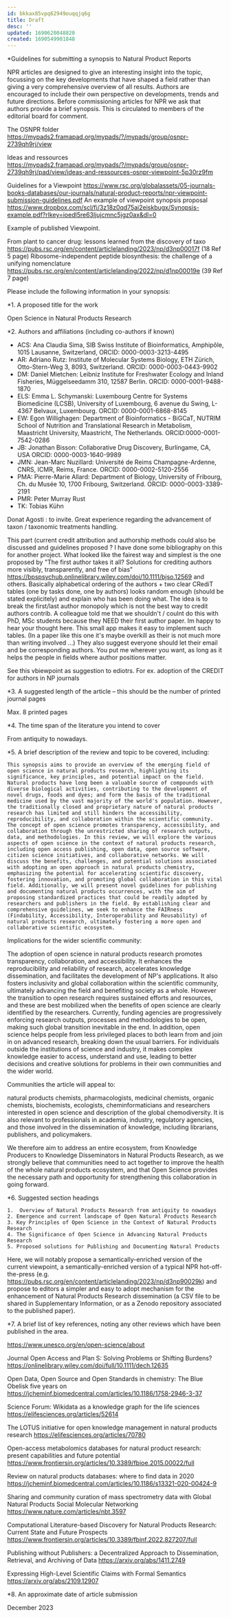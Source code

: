 ```yaml
---
id: bkkax85vpq62949ouqqjq6g
title: Draft
desc: ''
updated: 1690620048820
created: 1690549901848
---
```



*Guidelines for submitting a synopsis to Natural Product Reports

NPR articles are designed to give an interesting insight into the topic, focussing on the key developments that have shaped a field rather than giving a very comprehensive overview of all results. Authors are encouraged to include their own perspective on developments, trends and future directions.
Before commissioning articles for NPR we ask that authors provide a brief synopsis. This is circulated to members of the editorial board for comment.  


The OSNPR folder https://mypads2.framapad.org/mypads/?/mypads/group/osnpr-2739qh9rj/view

Ideas and ressources https://mypads2.framapad.org/mypads/?/mypads/group/osnpr-2739qh9rj/pad/view/ideas-and-ressources-osnpr-viewpoint-5p30rz9fm



Guidelines for a Viewpoint https://www.rsc.org/globalassets/05-journals-books-databases/our-journals/natural-product-reports/npr-viewpoint-submission-guidelines.pdf
An example of viewpoint synopsis proposal https://www.dropbox.com/scl/fi/3z18z0qd75ai2eiskbugx/Synopsis-example.pdf?rlkey=ioedl5re63ljujcmnc5jgz0ax&dl=0

Example of published Viewpoint.

From plant to cancer drug: lessons learned from the discovery of taxo https://pubs.rsc.org/en/content/articlelanding/2023/np/d3np00017f (18 Ref 5 page)
Ribosome-independent peptide biosynthesis: the challenge of a unifying nomenclature https://pubs.rsc.org/en/content/articlelanding/2022/np/d1np00019e (39 Ref 7 page)


Please include the following information in your synopsis:

*1. A proposed title for the work

Open Science in Natural Products Research


*2. Authors and affiliations (including co-authors if known)

- ACS: Ana Claudia Sima, SIB Swiss Institute of Bioinformatics, Amphipôle, 1015 Lausanne, Switzerland, ORCID: 0000-0003-3213-4495
- AR: Adriano Rutz: Institute of Molecular Systems Biology, ETH Zürich, Otto-Stern-Weg 3, 8093, Switzerland. ORCID: 0000-0003-0443-9902
- DM: Daniel Mietchen: Leibniz Institute for Freshwater Ecology and Inland Fisheries, Müggelseedamm 310, 
12587 Berlin. ORCID: 0000-0001-9488-1870
- ELS: Emma L. Schymanski: Luxembourg Centre for Systems Biomedicine (LCSB), University of Luxembourg, 6 avenue du Swing, L-4367 Belvaux, Luxembourg. ORCID: 0000-0001-6868-8145
- EW: Egon Willighagen: Department of Bioinformatics - BiGCaT, NUTRIM School of Nutrition and Translational Research in Metabolism, Maastricht University, Maastricht, The Netherlands. ORCID:0000-0001-7542-0286
- JB: Jonathan Bisson: Collaborative Drug Discovery, Burlingame, CA, USA ORCID: 0000-0003-1640-9989
- JMN: Jean-Marc Nuzillard: Université de Reims Champagne-Ardenne, CNRS, ICMR, Reims, France. ORCID: 0000-0002-5120-2556
- PMA: Pierre-Marie Allard: Department of Biology, University of Fribourg, Ch. du Musée 10, 1700 Fribourg, Switzerland. ORCID: 0000-0003-3389-2191
- PMR: Peter Murray Rust
- TK: Tobias Kühn

Donat Agosti : to invite. Great experience regarding the advancement of taxon / taxonomic treatments handling.

This part (current credit attribution and authorship methods could also be discussed and guidelines proposed ? 
I have done some bibliography on this for another project. What looked like the fairest way and simplest is the one proposed by "The first author takes it all? Solutions for crediting authors more visibly, transparently, and free of bias" https://bpspsychub.onlinelibrary.wiley.com/doi/10.1111/bjso.12569 and others. Basically alphabetical ordering of the authors + two clear CRediT tables (one by tasks done, one by authors) looks random enough (should be stated explicitely) and explain who has been doing what. The idea is to break the first/last author monopoly which is not the best way to credit authors contrib. A colleague told me that we shouldn't / coulnt do this with PhD, MSc students because they NEED their first author paper. Im happy to hear your thought here. This small app makes it easy to implement such tables. (In a paper like this one it's maybe overkill as their is not much more than writing involved ...) They also suggest everyone should let their email and be corresponding authors.
You put me wherever you want, as long as it helps the people in fields where author positions matter. 

See this vbiewpoint as suggestion to ediotrs.
For ex. adoption of the CREDIT for authors in NP journals 

*3. A suggested length of the article – this should be the number of printed journal pages

Max. 8 printed pages


*4. The time span of the literature you intend to cover

From antiquity to nowadays.


*5. A brief description of the review and topic to be covered, including:

    This synopsis aims to provide an overview of the emerging field of open science in natural products research, highlighting its significance, key principles, and potential impact on the field. Natural products have long been a valuable source of compounds with diverse biological activities, contributing to the development of novel drugs, foods and dyes; and form the basis of the traditional medicine used by the vast majority of the world's population. However, the traditionally closed and proprietary nature of natural products research has limited and still hinders the accessibility, reproducibility, and collaboration within the scientific community. The concept of open science promotes transparency, accessibility, and collaboration through the unrestricted sharing of research outputs, data, and methodologies. In this review, we will explore the various aspects of open science in the context of natural products research, including open access publishing, open data, open source software, citizen science initiatives, and collaborative networks. We will discuss the benefits, challenges, and potential solutions associated with adopting an open approach in natural products chemistry, emphasizing the potential for accelerating scientific discovery, fostering innovation, and promoting global collaboration in this vital field. Additionally, we will present novel guidelines for publishing and documenting natural products occurrences, with the aim of proposing standardized practices that could be readily adopted by researchers and publishers in the field. By establishing clear and comprehensive guidelines, we seek to enhance the FAIRness (Findability, Accessibility, Interoperability and Reusability) of natural products research, ultimately fostering a more open and collaborative scientific ecosystem.

Implications for the wider scientific community:

The adoption of open science in natural products research promotes transparency, collaboration, and accessibility. It enhances the reproducibility and reliability of research, accelerates knowledge dissemination, and facilitates the development of NP's applications. It also fosters inclusivity and global collaboration within the scientific community, ultimately advancing the field and benefiting society as a whole. However the transition to open research requires sustained efforts and resources, and these are best mobilized when the benefits of open science are clearly identified by the researchers. Currently, funding agencies are progressively enforcing research outputs, processes and methodologies to be open, making such global transition inevitable in the end. In addition, open science helps people from less privileged places to both learn from and join in on advanced research, breaking down the usual barriers. For individuals outside the institutions of science and industry, it makes complex knowledge easier to access, understand and use, leading to better decisions and creative solutions for problems in their own communities and the wider world.

Communities the article will appeal to:

natural products chemists, pharmacologists, medicinal chemists, organic chemists, biochemists, ecologists, cheminformaticians and researchers interested in open science and description of the global chemodiversity. 
It is also relevant to professionals in academia, industry, regulatory agencies, and those involved in the dissemination of knowledge, including librarians, publishers, and policymakers.

We therefore aim to address an entire ecosystem, from Knowledge Producers to Knowledge Disseminators in Natural Products Research, as we strongly believe that communities need to act together to improve the health of the whole natural products ecosystem, and that Open Science provides the necessary path and opportunity for strengthening this collaboration in going forward.

*6. Suggested section headings

	1.  Overview of Natural Products Research from antiquity to nowadays
	2. Emergence and current landscape of Open Natural Products Research
	3. Key Principles of Open Science in the Context of Natural Products Research
	4. The Significance of Open Science in Advancing Natural Products Research
	5. Proposed solutions for Publishing and Documenting Natural Products
Here, we will notably propose a semantically-enriched version of the current viewpoint, a semantically-enriched version of a typical NPR hot-off-the-press (e.g. https://pubs.rsc.org/en/content/articlelanding/2023/np/d3np90029k) and propose to editors a simpler and easy to adopt mechanism for the enhancement of Natural Products Research dissemination (a CSV file to be shared in Supplementary Information, or as a Zenodo repository associated to the published paper). 



*7. A brief list of key references, noting any other reviews which have been published in the area.

https://www.unesco.org/en/open-science/about

Journal Open Access and Plan S: Solving Problems or Shifting Burdens?
https://onlinelibrary.wiley.com/doi/full/10.1111/dech.12635

Open Data, Open Source and Open Standards in chemistry: The Blue Obelisk five years on
https://jcheminf.biomedcentral.com/articles/10.1186/1758-2946-3-37

Science Forum: Wikidata as a knowledge graph for the life sciences
https://elifesciences.org/articles/52614

The LOTUS initiative for open knowledge management in natural products research
https://elifesciences.org/articles/70780

Open-access metabolomics databases for natural product research: present capabilities and future potential
https://www.frontiersin.org/articles/10.3389/fbioe.2015.00022/full

Review on natural products databases: where to find data in 2020
https://jcheminf.biomedcentral.com/articles/10.1186/s13321-020-00424-9

Sharing and community curation of mass spectrometry data with Global Natural Products Social Molecular Networking
https://www.nature.com/articles/nbt.3597

Computational Literature-based Discovery for Natural Products Research: Current State and Future Prospects
https://www.frontiersin.org/articles/10.3389/fbinf.2022.827207/full

Publishing without Publishers: a Decentralized Approach to Dissemination, Retrieval, and Archiving of Data
https://arxiv.org/abs/1411.2749

Expressing High-Level Scientific Claims with Formal Semantics https://arxiv.org/abs/2109.12907


*8. An approximate date of article submission

December 2023
